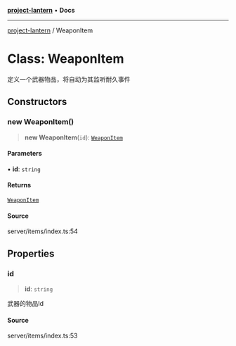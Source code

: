 [**project-lantern**](../README.md) • **Docs**

***

[project-lantern](../globals.md) / WeaponItem

# Class: WeaponItem

定义一个武器物品，将自动为其监听耐久事件

## Constructors

### new WeaponItem()

> **new WeaponItem**(`id`): [`WeaponItem`](WeaponItem.md)

#### Parameters

• **id**: `string`

#### Returns

[`WeaponItem`](WeaponItem.md)

#### Source

server/items/index.ts:54

## Properties

### id

> **id**: `string`

武器的物品Id

#### Source

server/items/index.ts:53
